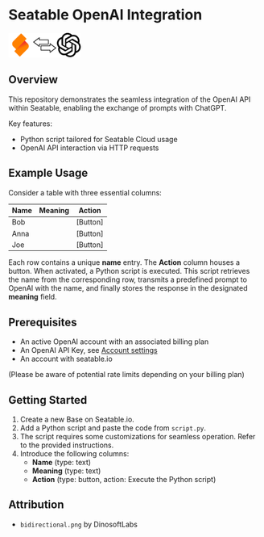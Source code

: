 # Seatable OpenAI Integration
<img src="assets/seatable.png" alt="Seatable logo" width="48"/><img src="assets/bidirectional.png" alt="Bidirectional" width="48"/><img src="assets/openai.svg" alt="OpenAI logo" width="48"/>

## Overview
This repository demonstrates the seamless integration of the OpenAI API within Seatable, enabling the exchange of prompts with ChatGPT.

Key features:
- Python script tailored for Seatable Cloud usage
- OpenAI API interaction via HTTP requests

## Example Usage
Consider a table with three essential columns:

| Name | Meaning | Action  |
|------|---------|---------|
| Bob  |         | [Button] |
| Anna |         | [Button] |
| Joe  |         | [Button] |


Each row contains a unique **name** entry. The **Action** column houses a button. When activated, a Python script is executed. This script retrieves the name from the corresponding row, transmits a predefined prompt to OpenAI with the name, and finally stores the response in the designated **meaning** field.


## Prerequisites
- An active OpenAI account with an associated billing plan
- An OpenAI API Key, see [Account settings](https://platform.openai.com/account/api-keys)
- An account with seatable.io 

(Please be aware of potential rate limits depending on your billing plan)

## Getting Started
1. Create a new Base on Seatable.io.
2. Add a Python script and paste the code from `script.py`.
3. The script requires some customizations for seamless operation. Refer to the provided instructions.
4. Introduce the following columns:
   - **Name** (type: text)
   - **Meaning** (type: text)
   - **Action** (type: button, action: Execute the Python script)

## Attribution
- `bidirectional.png` by DinosoftLabs

